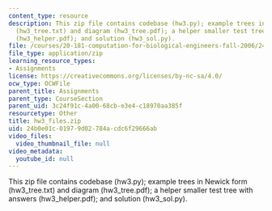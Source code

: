 ```yaml
---
content_type: resource
description: This zip file contains codebase (hw3.py); example trees in Newick form
  (hw3_tree.txt) and diagram (hw3_tree.pdf); a helper smaller test tree with answers
  (hw3_helper.pdf); and solution (hw3_sol.py).
file: /courses/20-181-computation-for-biological-engineers-fall-2006/24b0e01c01979d02784acdc6f29666ab_hw3_files.zip
file_type: application/zip
learning_resource_types:
- Assignments
license: https://creativecommons.org/licenses/by-nc-sa/4.0/
ocw_type: OCWFile
parent_title: Assignments
parent_type: CourseSection
parent_uid: 3c24f91c-4a00-68cb-e3e4-c18970aa385f
resourcetype: Other
title: hw3_files.zip
uid: 24b0e01c-0197-9d02-784a-cdc6f29666ab
video_files:
  video_thumbnail_file: null
video_metadata:
  youtube_id: null
---
```

This zip file contains codebase (hw3.py); example trees in Newick form (hw3_tree.txt) and diagram (hw3_tree.pdf); a helper smaller test tree with answers (hw3_helper.pdf); and solution (hw3_sol.py).
